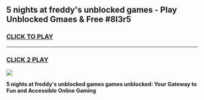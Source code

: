 
## 5 nights at freddy's unblocked games - Play Unblocked Gmaes & Free #8l3r5
<h3>
<a href="https://premium.freeplayer.one?title=5_nights_at_freddy's_unblocked_games&ref=01M">CLICK TO PLAY</a></h3>
<hr>

<h3>
<a href="https://premium.freeplayer.one?title=5_nights_at_freddy's_unblocked_games&ref=01M">CLICK 2 PLAY</a>
  
</h3>

<a href="https://premium.freeplayer.one?title=5_nights_at_freddy's_unblocked_games&ref=01M"><img src="https://clearcache.store/games.png"></a>


**5 nights at freddy's unblocked games games unblocked: Your Gateway to Fun and Accessible Online Gaming**

